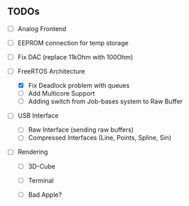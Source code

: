 ## TODOs

- [ ] Analog Frontend
- [ ] EEPROM connection for temp storage
- [ ] Fix DAC (replace 11kOhm with 100Ohm)

- [ ] FreeRTOS Architecture
  - [X] Fix Deadlock problem with queues
  - [ ] Add Multicore Support
  - [ ] Adding switch from Job-bases system to Raw Buffer

- [ ] USB Interface
    - [ ] Raw Interface (sending raw buffers)
    - [ ] Compressed Interfaces (Line, Points, Spline, Sin)

- [ ] Rendering 
    - [ ] 3D-Cube  
    - [ ] Terminal
    - [ ] Bad Apple?


